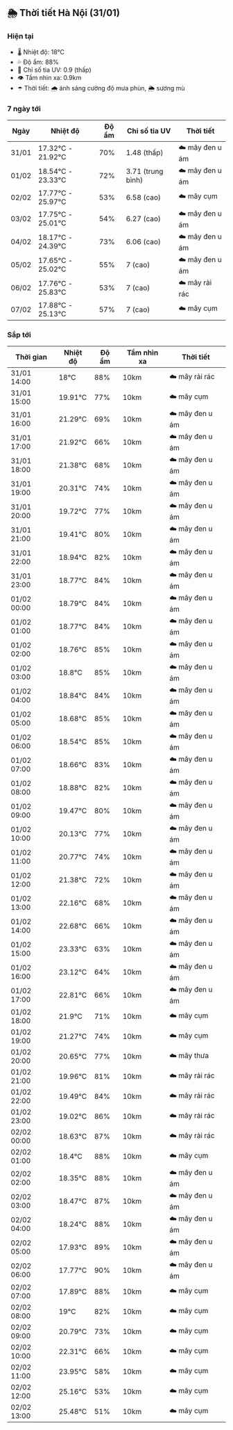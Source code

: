 ## 🌦️ Thời tiết Hà Nội (31/01)

### Hiện tại

- 🌡️ Nhiệt độ: 18℃
- 💦 Độ ẩm: 88%
- 🌟 Chỉ số tia UV: 0.9 (thấp)
- 👁️ Tầm nhìn xa: 0.9km
- ☂️ Thời tiết: 🌧️ ánh sáng cường độ mưa phùn, 🌦️ sương mù

### 7 ngày tới

| Ngày | Nhiệt độ | Độ ẩm | Chỉ số tia UV | Thời tiết |
| --- | --- | --- | --- | --- |
| 31/01 | 17.32℃ - 21.92℃ | 70% | 1.48 (thấp) | ☁️ mây đen u ám |
| 01/02 | 18.54℃ - 23.33℃ | 72% | 3.71 (trung bình) | ☁️ mây đen u ám |
| 02/02 | 17.77℃ - 25.97℃ | 53% | 6.58 (cao) | ☁️ mây cụm |
| 03/02 | 17.75℃ - 25.01℃ | 54% | 6.27 (cao) | ☁️ mây đen u ám |
| 04/02 | 18.17℃ - 24.39℃ | 73% | 6.06 (cao) | ☁️ mây đen u ám |
| 05/02 | 17.65℃ - 25.02℃ | 55% | 7 (cao) | ☁️ mây đen u ám |
| 06/02 | 17.76℃ - 25.83℃ | 53% | 7 (cao) | ☁️ mây rải rác |
| 07/02 | 17.88℃ - 25.13℃ | 57% | 7 (cao) | ☁️ mây cụm |

### Sắp tới

| Thời gian | Nhiệt độ | Độ ẩm | Tầm nhìn xa | Thời tiết |
| --- | --- | --- | --- | --- |
| 31/01 14:00 | 18℃ | 88% | 10km | ☁️ mây rải rác |
| 31/01 15:00 | 19.91℃ | 77% | 10km | ☁️ mây cụm |
| 31/01 16:00 | 21.29℃ | 69% | 10km | ☁️ mây đen u ám |
| 31/01 17:00 | 21.92℃ | 66% | 10km | ☁️ mây đen u ám |
| 31/01 18:00 | 21.38℃ | 68% | 10km | ☁️ mây đen u ám |
| 31/01 19:00 | 20.31℃ | 74% | 10km | ☁️ mây đen u ám |
| 31/01 20:00 | 19.72℃ | 77% | 10km | ☁️ mây đen u ám |
| 31/01 21:00 | 19.41℃ | 80% | 10km | ☁️ mây đen u ám |
| 31/01 22:00 | 18.94℃ | 82% | 10km | ☁️ mây đen u ám |
| 31/01 23:00 | 18.77℃ | 84% | 10km | ☁️ mây đen u ám |
| 01/02 00:00 | 18.79℃ | 84% | 10km | ☁️ mây đen u ám |
| 01/02 01:00 | 18.77℃ | 84% | 10km | ☁️ mây đen u ám |
| 01/02 02:00 | 18.76℃ | 85% | 10km | ☁️ mây đen u ám |
| 01/02 03:00 | 18.8℃ | 85% | 10km | ☁️ mây đen u ám |
| 01/02 04:00 | 18.84℃ | 84% | 10km | ☁️ mây đen u ám |
| 01/02 05:00 | 18.68℃ | 85% | 10km | ☁️ mây đen u ám |
| 01/02 06:00 | 18.54℃ | 85% | 10km | ☁️ mây đen u ám |
| 01/02 07:00 | 18.66℃ | 83% | 10km | ☁️ mây đen u ám |
| 01/02 08:00 | 18.88℃ | 82% | 10km | ☁️ mây đen u ám |
| 01/02 09:00 | 19.47℃ | 80% | 10km | ☁️ mây đen u ám |
| 01/02 10:00 | 20.13℃ | 77% | 10km | ☁️ mây đen u ám |
| 01/02 11:00 | 20.77℃ | 74% | 10km | ☁️ mây đen u ám |
| 01/02 12:00 | 21.38℃ | 72% | 10km | ☁️ mây đen u ám |
| 01/02 13:00 | 22.16℃ | 68% | 10km | ☁️ mây đen u ám |
| 01/02 14:00 | 22.68℃ | 66% | 10km | ☁️ mây đen u ám |
| 01/02 15:00 | 23.33℃ | 63% | 10km | ☁️ mây đen u ám |
| 01/02 16:00 | 23.12℃ | 64% | 10km | ☁️ mây đen u ám |
| 01/02 17:00 | 22.81℃ | 66% | 10km | ☁️ mây đen u ám |
| 01/02 18:00 | 21.9℃ | 71% | 10km | ☁️ mây cụm |
| 01/02 19:00 | 21.27℃ | 74% | 10km | ☁️ mây cụm |
| 01/02 20:00 | 20.65℃ | 77% | 10km | ☁️ mây thưa |
| 01/02 21:00 | 19.96℃ | 81% | 10km | ☁️ mây rải rác |
| 01/02 22:00 | 19.49℃ | 84% | 10km | ☁️ mây rải rác |
| 01/02 23:00 | 19.02℃ | 86% | 10km | ☁️ mây rải rác |
| 02/02 00:00 | 18.63℃ | 87% | 10km | ☁️ mây rải rác |
| 02/02 01:00 | 18.4℃ | 88% | 10km | ☁️ mây cụm |
| 02/02 02:00 | 18.35℃ | 88% | 10km | ☁️ mây đen u ám |
| 02/02 03:00 | 18.47℃ | 87% | 10km | ☁️ mây đen u ám |
| 02/02 04:00 | 18.24℃ | 88% | 10km | ☁️ mây đen u ám |
| 02/02 05:00 | 17.93℃ | 89% | 10km | ☁️ mây đen u ám |
| 02/02 06:00 | 17.77℃ | 90% | 10km | ☁️ mây đen u ám |
| 02/02 07:00 | 17.89℃ | 88% | 10km | ☁️ mây cụm |
| 02/02 08:00 | 19℃ | 82% | 10km | ☁️ mây cụm |
| 02/02 09:00 | 20.79℃ | 73% | 10km | ☁️ mây cụm |
| 02/02 10:00 | 22.31℃ | 66% | 10km | ☁️ mây cụm |
| 02/02 11:00 | 23.95℃ | 58% | 10km | ☁️ mây cụm |
| 02/02 12:00 | 25.16℃ | 53% | 10km | ☁️ mây cụm |
| 02/02 13:00 | 25.48℃ | 51% | 10km | ☁️ mây cụm |
